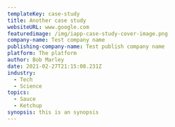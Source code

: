 ```yaml
---
templateKey: case-study
title: Another case study
websiteURL: www.google.com
featuredimage: /img/iapp-case-study-cover-image.png
company-name: Test company name
publishing-company-name: Test publish company name
platform: The platform
author: Bob Marley
date: 2021-02-27T21:15:08.231Z
industry:
  - Tech
  - Science
topics:
  - Sauce
  - Ketchup
synopsis: this is an synopsis
---
```

